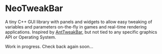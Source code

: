 
# NeoTweakBar

A tiny C++ GUI library with panels and widgets to allow easy tweaking of variables and parameters
on-the-fly in games and real-time rendering applications. Inspired by [AntTweakBar](http://anttweakbar.sourceforge.net/doc/),
but not tied to any specific graphics API or Operating System.

Work in progress. Check back again soon...

